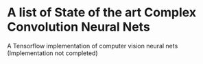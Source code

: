 # A list of State of the art Complex Convolution Neural Nets
A Tensorflow implementation of computer vision neural nets 
(Implementation not completed)
